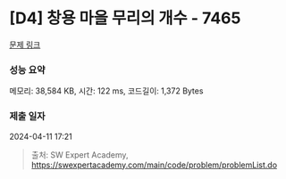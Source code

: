# [D4] 창용 마을 무리의 개수 - 7465 

[문제 링크](https://swexpertacademy.com/main/code/problem/problemDetail.do?contestProbId=AWngfZVa9XwDFAQU) 

### 성능 요약

메모리: 38,584 KB, 시간: 122 ms, 코드길이: 1,372 Bytes

### 제출 일자

2024-04-11 17:21



> 출처: SW Expert Academy, https://swexpertacademy.com/main/code/problem/problemList.do